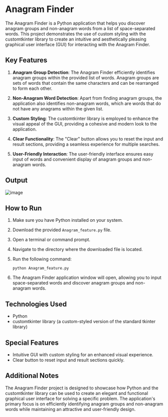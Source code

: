 # Anagram Finder

The Anagram Finder is a Python application that helps you discover anagram groups and non-anagram words from a list of space-separated words. This project demonstrates the use of custom styling with the customtkinter library to create an intuitive and aesthetically pleasing graphical user interface (GUI) for interacting with the Anagram Finder.

## Key Features

1. **Anagram Group Detection**: The Anagram Finder efficiently identifies anagram groups within the provided list of words. Anagram groups are sets of words that contain the same characters and can be rearranged to form each other.

2. **Non-Anagram Word Detection**: Apart from finding anagram groups, the application also identifies non-anagram words, which are words that do not have any anagrams within the given list.

3. **Custom Styling**: The customtkinter library is employed to enhance the visual appeal of the GUI, providing a cohesive and modern look to the application.

4. **Clear Functionality**: The "Clear" button allows you to reset the input and result sections, providing a seamless experience for multiple searches.

5. **User-Friendly Interaction**: The user-friendly interface ensures easy input of words and convenient display of anagram groups and non-anagram words.

## Output

![image](https://github.com/Kush3008/Anagram_finder/assets/83759659/abbf7e22-8d39-46b2-8a5d-fe2bb16999ad)


## How to Run

1. Make sure you have Python installed on your system.

2. Download the provided `Anagram_feature.py` file.

3. Open a terminal or command prompt.

4. Navigate to the directory where the downloaded file is located.

5. Run the following command:

   ```
   python Anagram_feature.py
   ```

6. The Anagram Finder application window will open, allowing you to input space-separated words and discover anagram groups and non-anagram words.

## Technologies Used

- Python
- customtkinter library (a custom-styled version of the standard tkinter library)

## Special Features

- Intuitive GUI with custom styling for an enhanced visual experience.
- Clear button to reset input and result sections quickly.

## Additional Notes

The Anagram Finder project is designed to showcase how Python and the customtkinter library can be used to create an elegant and functional graphical user interface for solving a specific problem. The application's primary focus is on efficiently identifying anagram groups and non-anagram words while maintaining an attractive and user-friendly design.
